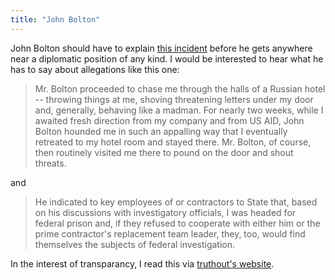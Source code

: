 ```yaml
---
title: "John Bolton"
---
```

John Bolton should have to explain [this
incident](http://www.dailykos.com/story/2005/4/15/101542/050) before he gets
anywhere near a diplomatic position of any kind. I would be interested to hear
what he has to say about allegations like this one:

> Mr. Bolton proceeded to chase me through the halls of a Russian hotel --
throwing things at me, shoving threatening letters under my door and,
generally, behaving like a madman. For nearly two weeks, while I awaited fresh
direction from my company and from US AID, John Bolton hounded me in such an
appalling way that I eventually retreated to my hotel room and stayed there.
Mr. Bolton, of course, then routinely visited me there to pound on the door
and shout threats.

and

> He indicated to key employees of or contractors to State that, based on his
discussions with investigatory officials, I was headed for federal prison and,
if they refused to cooperate with either him or the prime contractor's
replacement team leader, they, too, would find themselves the subjects of
federal investigation.

In the interest of transparancy, I read this via [truthout's
website](http://www.truthout.org/index.htm).

